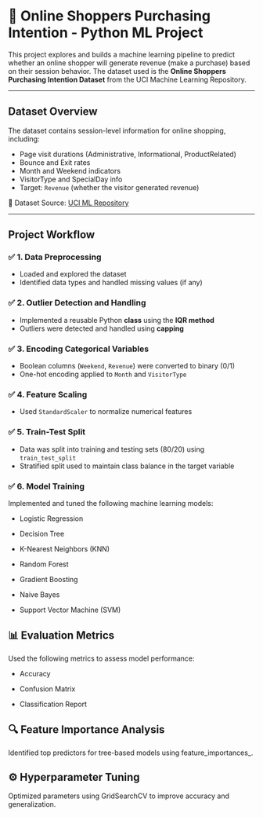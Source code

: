 # 🛒 Online Shoppers Purchasing Intention - Python ML Project

This project explores and builds a machine learning pipeline to predict whether an online shopper will generate revenue (make a purchase) based on their session behavior. The dataset used is the **Online Shoppers Purchasing Intention Dataset** from the UCI Machine Learning Repository.

---

##  Dataset Overview

The dataset contains session-level information for online shopping, including:

- Page visit durations (Administrative, Informational, ProductRelated)
- Bounce and Exit rates
- Month and Weekend indicators
- VisitorType and SpecialDay info
- Target: `Revenue` (whether the visitor generated revenue)

📁 Dataset Source: [UCI ML Repository](https://archive.ics.uci.edu/dataset/468/online+shoppers+purchasing+intention+dataset)

---

##  Project Workflow

### ✅ 1. Data Preprocessing
- Loaded and explored the dataset
- Identified data types and handled missing values (if any)

### ✅ 2. Outlier Detection and Handling
- Implemented a reusable Python **class** using the **IQR method**
- Outliers were detected and handled using **capping**

### ✅ 3. Encoding Categorical Variables
- Boolean columns (`Weekend`, `Revenue`) were converted to binary (0/1)
- One-hot encoding applied to `Month` and `VisitorType`

### ✅ 4. Feature Scaling
- Used `StandardScaler` to normalize numerical features

### ✅ 5. Train-Test Split
- Data was split into training and testing sets (80/20) using `train_test_split`
- Stratified split used to maintain class balance in the target variable

###  ✅ 6. Model Training
Implemented and tuned the following machine learning models:

* Logistic Regression

* Decision Tree

* K-Nearest Neighbors (KNN)

* Random Forest

* Gradient Boosting

* Naive Bayes

* Support Vector Machine (SVM)

## 📊 Evaluation Metrics
Used the following metrics to assess model performance:

* Accuracy

* Confusion Matrix

 * Classification Report

## 🔍 Feature Importance Analysis
Identified top predictors for tree-based models using feature_importances_.

## ⚙️ Hyperparameter Tuning
Optimized parameters using GridSearchCV to improve accuracy and generalization.





